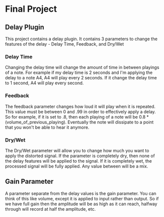 # Final Project

## Delay Plugin

This project contains a delay plugin. It contains 3 parameters to change the features of the delay - Delay Time, Feedback, and Dry/Wet

### Delay Time

Changing the delay time will change the amount of time in between playings of a note. For example if my delay time is 2 seconds and I'm applying the delay to a note A4, A4 will play every 2 seconds. If it change the delay time to 1 second, A4 will play every second.

### Feedback

The feedback parameter changes how loud it will play when it is repeated. This value must be between 0 and .99 in order to effectively apply a delay. So for example, if it is set to .8, then each playing of a note will be 0.8 * (volume_of_previous_playing). Eventually the note will dissipate to a point that you won't be able to hear it anymore.

### Dry/Wet

The Dry/Wet parameter will allow you to change how much you want to apply the distorted signal. If the parameter is completely dry, then none of the delay features will be applied to the signal. If it is completely wet, the processed signal will be fully applied. Any value between will be a mix. 

## Gain Parameter

A parameter separate from the delay values is the gain parameter. You can think of this like volume, except it is applied to input rather than output. So if we have full gain then the amplitude will be as high as it can reach, halfway through will record at half the amplitude, etc.
